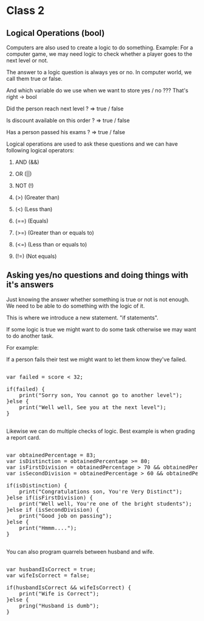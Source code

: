 # Class 2

## Logical Operations (bool)

Computers are also used to create a logic to do something.
Example:
For a computer game, we may need logic to check whether a player
goes to the next level or not.

The answer to a logic question is always yes or no. In computer world,
we call them true or false.

And which variable do we use when we want to store yes / no ???
That's right -> bool

Did the person reach next level ? => true / false

Is discount available on this order ? => true / false

Has a person passed his exams ? => true / false

Logical operations are used to ask these questions and we can have
following logical operators:

1. AND (&&)
2. OR (||)
3. NOT (!)

4. (>) (Greater than)
5. (<) (Less than)
6. (==) (Equals)
7. (>=) (Greater than or equals to)
8. (<=) (Less than or equals to)
9. (!=) (Not equals)

## Asking yes/no questions and doing things with it's answers

Just knowing the answer whether something is true or not is not enough.
We need to be able to do something with the logic of it.

This is where we introduce a new statement.
"if statements".

If some logic is true we might want to do some task otherwise we may want
to do another task.

For example:

If a person fails their test we might want to let them know they've failed.

<pre>

var failed = score < 32;

if(failed) {
    print("Sorry son, You cannot go to another level");
}else {
    print("Well well, See you at the next level");
}

</pre>

Likewise we can do multiple checks of logic.
Best example is when grading a report card.

<pre>

var obtainedPercentage = 83;
var isDistinction = obtainedPercentage >= 80;
var isFirstDivision = obtainedPercentage > 70 && obtainedPercentage < 80;
var isSecondDivision = obtainedPercentage > 60 && obtainedPercentage < 70;

if(isDistinction) {
    print("Congratulations son, You're Very Distinct");
}else if(isFirstDivision) {
    print("Well well, You're one of the bright students");
}else if (isSecondDivision) {
    print("Good job on passing");
}else {
    print("Hmmm....");
}

</pre>

You can also program quarrels between husband and wife.

<pre>

var husbandIsCorrect = true;
var wifeIsCorrect = false;

if(husbandIsCorrect && wifeIsCorrect) {
    print("Wife is Correct");
}else {
    pring("Husband is dumb");
}

</pre>
